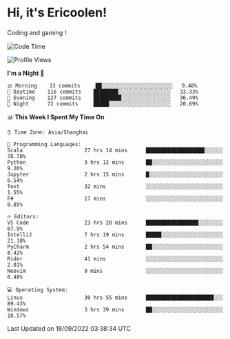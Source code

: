 # Hi, it's Ericoolen!
Coding and gaming！

<!--START_SECTION:waka-->
![Code Time](http://img.shields.io/badge/Code%20Time-394%20hrs%209%20mins-blue)

![Profile Views](http://img.shields.io/badge/Profile%20Views-0-blue)

**I'm a Night 🦉** 

```text
🌞 Morning    33 commits     ██░░░░░░░░░░░░░░░░░░░░░░░   9.48% 
🌆 Daytime    116 commits    ████████░░░░░░░░░░░░░░░░░   33.33% 
🌃 Evening    127 commits    █████████░░░░░░░░░░░░░░░░   36.49% 
🌙 Night      72 commits     █████░░░░░░░░░░░░░░░░░░░░   20.69%

```


📊 **This Week I Spent My Time On** 

```text
⌚︎ Time Zone: Asia/Shanghai

💬 Programming Languages: 
Scala                    27 hrs 14 mins      ███████████████████░░░░░░   78.78% 
Python                   3 hrs 12 mins       ██░░░░░░░░░░░░░░░░░░░░░░░   9.26% 
Jupyter                  2 hrs 15 mins       █░░░░░░░░░░░░░░░░░░░░░░░░   6.54% 
Text                     32 mins             ░░░░░░░░░░░░░░░░░░░░░░░░░   1.55% 
F#                       17 mins             ░░░░░░░░░░░░░░░░░░░░░░░░░   0.85%

🔥 Editors: 
VS Code                  23 hrs 28 mins      █████████████████░░░░░░░░   67.9% 
IntelliJ                 7 hrs 19 mins       █████░░░░░░░░░░░░░░░░░░░░   21.18% 
PyCharm                  2 hrs 54 mins       ██░░░░░░░░░░░░░░░░░░░░░░░   8.42% 
Rider                    41 mins             ░░░░░░░░░░░░░░░░░░░░░░░░░   2.01% 
Neovim                   9 mins              ░░░░░░░░░░░░░░░░░░░░░░░░░   0.48%

💻 Operating System: 
Linux                    30 hrs 55 mins      ██████████████████████░░░   89.43% 
Windows                  3 hrs 39 mins       ██░░░░░░░░░░░░░░░░░░░░░░░   10.57%

```


 Last Updated on 18/09/2022 03:38:34 UTC
<!--END_SECTION:waka-->

